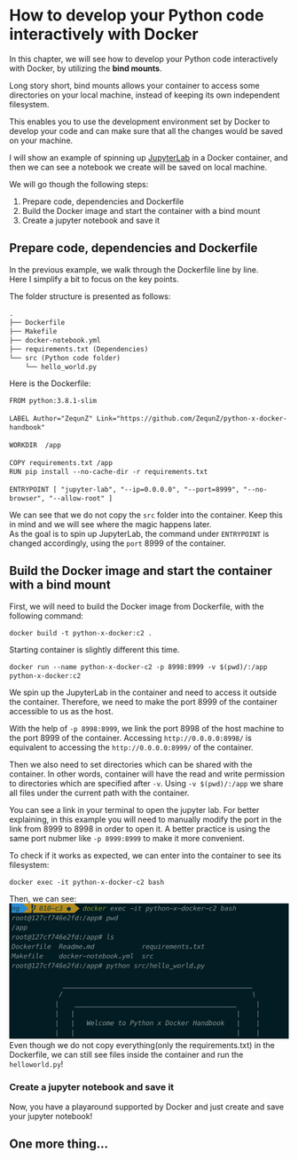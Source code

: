 # How to develop your Python code interactively with Docker

In this chapter, we will see how to develop your Python code interactively with Docker,
by utilizing the **bind mounts**. 

Long story short, bind mounts allows your container to access some directories on your local machine, instead of keeping its own independent filesystem. 

This enables you to use the development environment set by Docker to develop your code and
can make sure that all the changes would be saved on your machine.

I will show an example of spinning up [JupyterLab](https://jupyterlab.readthedocs.io/en/stable/getting_started/overview.html) in a Docker container,
and then we can see a notebook we create will be saved on local machine.


We will go though the following steps:
1. Prepare code, dependencies and Dockerfile
2. Build the Docker image and start the container with a bind mount
3. Create a jupyter notebook and save it


## Prepare code, dependencies and Dockerfile

In the previous example, we walk through the Dockerfile line by line.  
Here I simplify a bit to focus on the key points.

The folder structure is presented as follows:
```
.
├── Dockerfile
├── Makefile
├── docker-notebook.yml
├── requirements.txt (Dependencies)
└── src (Python code folder)
    └── hello_world.py
```

Here is the Dockerfile:
```
FROM python:3.8.1-slim

LABEL Author="ZequnZ" Link="https://github.com/ZequnZ/python-x-docker-handbook"

WORKDIR  /app

COPY requirements.txt /app
RUN pip install --no-cache-dir -r requirements.txt

ENTRYPOINT [ "jupyter-lab", "--ip=0.0.0.0", "--port=8999", "--no-browser", "--allow-root" ]

```
We can see that we do not copy the `src` folder into the container.
Keep this in mind and we will see where the magic happens later.  
As the goal is to spin up JupyterLab, the command under `ENTRYPOINT` is changed accordingly, using the `port` 8999 of the container.

## Build the Docker image and start the container with a bind mount

First, we will need to build the Docker image from Dockerfile, with the following command:
```
docker build -t python-x-docker:c2 .
```

Starting container is slightly different this time. 
```
docker run --name python-x-docker-c2 -p 8998:8999 -v $(pwd)/:/app python-x-docker:c2 
```
We spin up the JupyterLab in the container and need to access it outside the container.
Therefore, we need to make the port 8999 of the container accessible to us as the host.

With the help of `-p 8998:8999`, we link the port 8998 of the host machine to the port 8999 of the container.
Accessing `http://0.0.0.0:8998/` is equivalent to accessing the `http://0.0.0.0:8999/` of the container.

Then we also need to set directories which can be shared with the container.
In other words, container will have the read and write permission to directories which are specified after `-v`.
Using `-v $(pwd)/:/app` we share all files under the current path with the container.

You can see a link in your terminal to open the jupyter lab.
For better explaining, in this example you will need to manually modify the port in the link from 8999 to 8998 in order to open it.
A better practice is using the same port nubmer like `-p 8999:8999` to make it more convenient.

To check if it works as expected, we can enter into the container to see its filesystem:
```
docker exec -it python-x-docker-c2 bash
```

Then, we can see:
![container](../../asset/into_container.png)
Even though we do not copy everything(only the requirements.txt) in the Dockerfile,
we can still see files inside the container and run the `helloworld.py`!

### Create a jupyter notebook and save it

Now, you have a playaround supported by Docker and just create and save your jupyter notebook!


## One more thing...





































